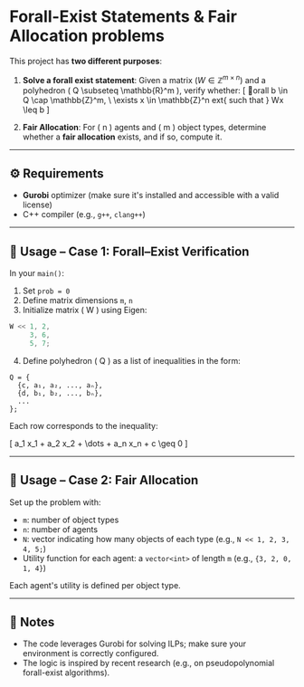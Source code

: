 # Forall-Exist Statements & Fair Allocation problems

This project has **two different purposes**:

1. **Solve a forall exist statement**: Given a matrix $( W \in \mathbb{Z}^{m 	\times n} )$ and a polyhedron \( Q \subseteq \mathbb{R}^m \), verify whether:
   \[
   orall b \in Q \cap \mathbb{Z}^m, \ \exists x \in \mathbb{Z}^n 	ext{ such that } Wx \leq b
   \]

2. **Fair Allocation**: For \( n \) agents and \( m \) object types, determine whether a **fair allocation** exists, and if so, compute it.

---

## ⚙️ Requirements

- **Gurobi** optimizer (make sure it's installed and accessible with a valid license)
- C++ compiler (e.g., `g++`, `clang++`)

---

## 🧪 Usage – Case 1: Forall–Exist Verification

In your `main()`:
1. Set `prob = 0`
2. Define matrix dimensions `m`, `n`
3. Initialize matrix \( W \) using Eigen:

```cpp
W << 1, 2,
     3, 6,
     5, 7;
```

4. Define polyhedron \( Q \) as a list of inequalities in the form:

```
Q = {
  {c, a₁, a₂, ..., aₙ},
  {d, b₁, b₂, ..., bₙ},
  ...
};
```

Each row corresponds to the inequality:

\[
a_1 x_1 + a_2 x_2 + \dots + a_n x_n + c \geq 0
\]

---

## 🎯 Usage – Case 2: Fair Allocation

Set up the problem with:
- `m`: number of object types
- `n`: number of agents
- `N`: vector indicating how many objects of each type (e.g., `N << 1, 2, 3, 4, 5;`)
- Utility function for each agent: a `vector<int>` of length `m` (e.g., `{3, 2, 0, 1, 4}`)

Each agent's utility is defined per object type.

---

## 📎 Notes

- The code leverages Gurobi for solving ILPs; make sure your environment is correctly configured.
- The logic is inspired by recent research (e.g., on pseudopolynomial forall-exist algorithms).
